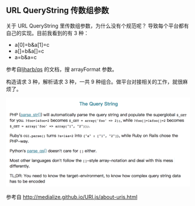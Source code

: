 ## URL QueryString 传数组参数

关于 URL QueryString 里传数组参数，为什么没有个规范呢？
导致每个平台都有自己的实现。目前我看到的有 3 种：

- a[0]=b&a[1]=c
- a[]=b&a[]=c
- a=b&a=c

参考自[ljharb/qs](https://github.com/ljharb/qs) 的文档，搜 arrayFormat 参数。

构造请求 3 种，解析请求 3 种，一共 9 种组合。做平台对接相关的工作，就很麻烦了。

![The Query String](../_images/URI.js-About_URIs_2019-01-29_11-28-47.png)

参考自 http://medialize.github.io/URI.js/about-uris.html
